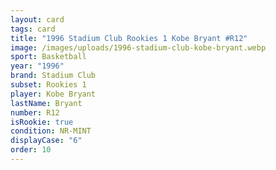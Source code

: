 ```yaml
---
layout: card
tags: card
title: "1996 Stadium Club Rookies 1 Kobe Bryant #R12"
image: /images/uploads/1996-stadium-club-kobe-bryant.webp
sport: Basketball
year: "1996"
brand: Stadium Club
subset: Rookies 1
player: Kobe Bryant
lastName: Bryant
number: R12
isRookie: true
condition: NR-MINT
displayCase: "6"
order: 10
---
```

